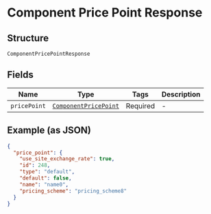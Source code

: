 
# Component Price Point Response

## Structure

`ComponentPricePointResponse`

## Fields

| Name | Type | Tags | Description |
|  --- | --- | --- | --- |
| `pricePoint` | [`ComponentPricePoint`](../../doc/models/component-price-point.md) | Required | - |

## Example (as JSON)

```json
{
  "price_point": {
    "use_site_exchange_rate": true,
    "id": 248,
    "type": "default",
    "default": false,
    "name": "name0",
    "pricing_scheme": "pricing_scheme8"
  }
}
```

